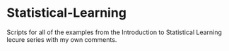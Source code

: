 # Statistical-Learning
Scripts for all of the examples from the Introduction to Statistical Learning lecure series with my own comments.
